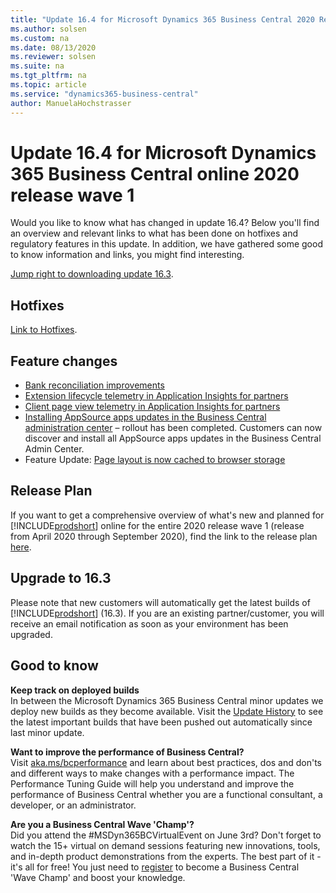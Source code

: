 ```yaml
---
title: "Update 16.4 for Microsoft Dynamics 365 Business Central 2020 Release Wave 1"
ms.author: solsen
ms.custom: na
ms.date: 08/13/2020
ms.reviewer: solsen
ms.suite: na
ms.tgt_pltfrm: na
ms.topic: article
ms.service: "dynamics365-business-central"
author: ManuelaHochstrasser
---
```


# Update 16.4 for Microsoft Dynamics 365 Business Central online 2020 release wave 1

Would you like to know what has changed in update 16.4?
Below you'll find an overview and relevant links to what has been done on hotfixes and regulatory features in this update. In addition, we have gathered some good to know information and links, you might find interesting. 

[Jump right to downloading update 16.3](https://www.microsoft.com/download/details.aspx?id=101461).

## Hotfixes

[Link to Hotfixes](https://support.microsoft.com/help/4563407).

## Feature changes

- [Bank reconciliation improvements](https://docs.microsoft.com/dynamics365-release-plan/2020wave1/dynamics365-business-central/bank-reconciliation-improvements)
- [Extension lifecycle telemetry in Application Insights for partners](https://docs.microsoft.com/dynamics365-release-plan/2020wave1/dynamics365-business-central/extension-lifecycle-telemetry-application-insights-partners)
- [Client page view telemetry in Application Insights for partners](https://docs.microsoft.com/dynamics365-release-plan/2020wave1/dynamics365-business-central/client-pageview-telemetry-application-insights-partners)
- [Installing AppSource apps updates in the Business Central administration center](https://docs.microsoft.com/dynamics365/business-central/dev-itpro/administration/tenant-admin-center-manage-apps) – rollout has been completed. Customers can now discover and install all AppSource apps updates in the Business Central Admin Center. 
- Feature Update: [Page layout is now cached to browser storage](https://docs.microsoft.com/dynamics365-release-plan/2020wave1/dynamics365-business-central/improved-load-time-pages) 

## Release Plan

If you want to get a comprehensive overview of what's new and planned for [!INCLUDE[prodshort](../developer/includes/prodshort.md)] online for the entire 2020 release wave 1 (release from April 2020 through September 2020), find the link to the release plan [here](/dynamics365-release-plan/2020wave1/dynamics365-business-central/planned-features).

## Upgrade to 16.3

Please note that new customers will automatically get the latest builds of [!INCLUDE[prodshort](../developer/includes/prodshort.md)] (16.3). If you are an existing partner/customer, you will receive an email notification as soon as your environment has been upgraded. 

## Good to know

**Keep track on deployed builds**  
In between the Microsoft Dynamics 365 Business Central minor updates we deploy new builds as they become available. Visit the [Update History](https://support.microsoft.com/help/4553289/update-history-for-microsoft-dynamics-365-business-central) to see the latest important builds that have been pushed out automatically since last minor update.

**Want to improve the performance of Business Central?**  
Visit [aka.ms/bcperformance](https://aka.ms/bcperformance) 
and learn about best practices, dos and don'ts and different ways to make changes with a performance impact. The Performance Tuning Guide will help you understand and improve the performance of Business Central whether you are a functional consultant, a developer, or an administrator. 

**Are you a Business Central Wave 'Champ'?**  
Did you attend the #MSDyn365BCVirtualEvent on June 3rd? Don't forget to watch the 15+ virtual on demand sessions featuring new innovations, tools, and in-depth product demonstrations from the experts. The best part of it - it's all for free! You just need to [register](https://aka.ms/virtual/businesscentral/2020RW1) to become a Business Central 'Wave Champ' and boost your knowledge.  
